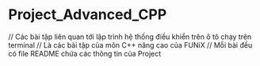 # Project_Advanced_CPP
// Các bài tập liên quan tới lập trình hệ thống điều khiển trên ô tô chạy trên terminal
// Là các bài tập của môn C++ nâng cao của FUNiX
// Mỗi bài đều có file README chứa các thông tin của Project
